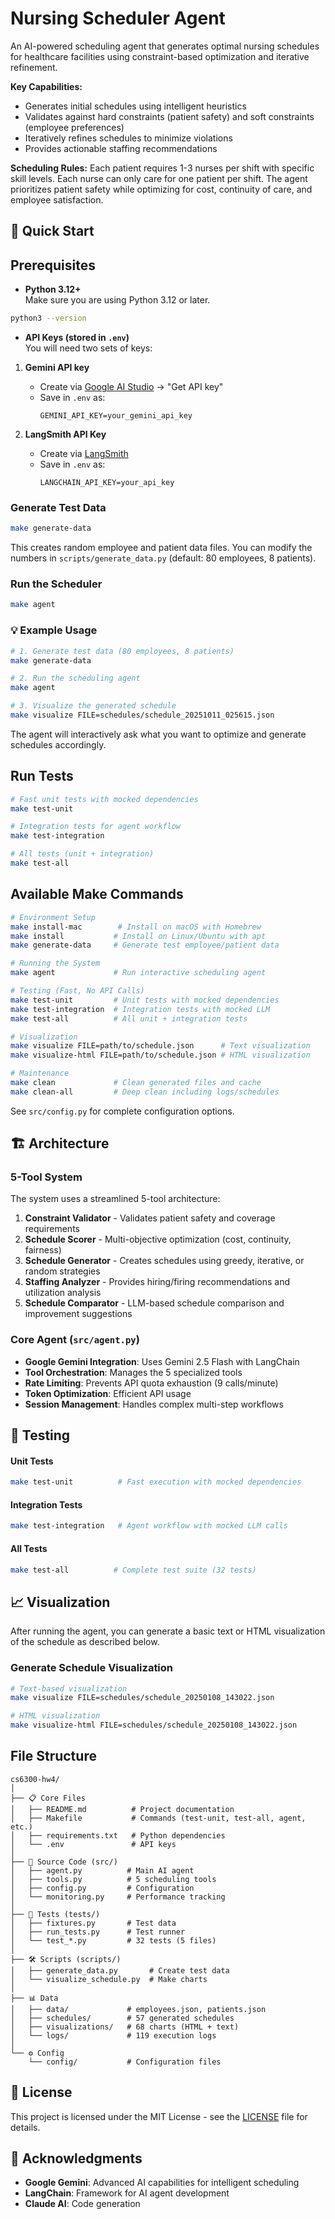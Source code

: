 # Nursing Scheduler Agent

An AI-powered scheduling agent that generates optimal nursing schedules for healthcare facilities using constraint-based optimization and iterative refinement.

**Key Capabilities:**
- Generates initial schedules using intelligent heuristics
- Validates against hard constraints (patient safety) and soft constraints (employee preferences)  
- Iteratively refines schedules to minimize violations
- Provides actionable staffing recommendations

**Scheduling Rules:** Each patient requires 1-3 nurses per shift with specific skill levels. Each nurse can only care for one patient per shift. The agent prioritizes patient safety while optimizing for cost, continuity of care, and employee satisfaction.

## 🚀 Quick Start

## Prerequisites

- **Python 3.12+**  
  Make sure you are using Python 3.12 or later.

```bash
python3 --version
```

- **API Keys (stored in `.env`)**  
  You will need two sets of keys:

1. **Gemini API key**  
   - Create via [Google AI Studio](https://aistudio.google.com/) → "Get API key"  
   - Save in `.env` as:  
     ```
     GEMINI_API_KEY=your_gemini_api_key
     ```

2. **LangSmith API Key**  
   - Create via [LangSmith](https://smith.langchain.com/)  
   - Save in `.env` as:  
     ```
     LANGCHAIN_API_KEY=your_api_key
     ```


### Generate Test Data
```bash
make generate-data
```

This creates random employee and patient data files. You can modify the numbers in `scripts/generate_data.py` (default: 80 employees, 8 patients).

### Run the Scheduler
```bash
make agent
```

### 💡 Example Usage

```bash
# 1. Generate test data (80 employees, 8 patients)
make generate-data

# 2. Run the scheduling agent
make agent

# 3. Visualize the generated schedule
make visualize FILE=schedules/schedule_20251011_025615.json
```

The agent will interactively ask what you want to optimize and generate schedules accordingly.

## Run Tests
```bash
# Fast unit tests with mocked dependencies
make test-unit

# Integration tests for agent workflow
make test-integration

# All tests (unit + integration)
make test-all

```

## Available Make Commands
```bash
# Environment Setup
make install-mac        # Install on macOS with Homebrew
make install           # Install on Linux/Ubuntu with apt
make generate-data     # Generate test employee/patient data

# Running the System
make agent             # Run interactive scheduling agent

# Testing (Fast, No API Calls)
make test-unit         # Unit tests with mocked dependencies
make test-integration  # Integration tests with mocked LLM
make test-all          # All unit + integration tests

# Visualization
make visualize FILE=path/to/schedule.json      # Text visualization
make visualize-html FILE=path/to/schedule.json # HTML visualization

# Maintenance
make clean             # Clean generated files and cache
make clean-all         # Deep clean including logs/schedules
```

See `src/config.py` for complete configuration options.

## 🏗️ Architecture

### 5-Tool System

The system uses a streamlined 5-tool architecture:

1. **Constraint Validator** - Validates patient safety and coverage requirements
2. **Schedule Scorer** - Multi-objective optimization (cost, continuity, fairness)  
3. **Schedule Generator** - Creates schedules using greedy, iterative, or random strategies
4. **Staffing Analyzer** - Provides hiring/firing recommendations and utilization analysis
5. **Schedule Comparator** - LLM-based schedule comparison and improvement suggestions

### Core Agent (`src/agent.py`)
- **Google Gemini Integration**: Uses Gemini 2.5 Flash with LangChain
- **Tool Orchestration**: Manages the 5 specialized tools
- **Rate Limiting**: Prevents API quota exhaustion (9 calls/minute)
- **Token Optimization**: Efficient API usage
- **Session Management**: Handles complex multi-step workflows

## 🧪 Testing

#### Unit Tests
```bash
make test-unit          # Fast execution with mocked dependencies
```

#### Integration Tests
```bash
make test-integration   # Agent workflow with mocked LLM calls
```

#### All Tests
```bash
make test-all          # Complete test suite (32 tests)
```

## 📈 Visualization

After running the agent, you can generate a basic text or HTML visualization of the schedule as described below.

### Generate Schedule Visualization
```bash
# Text-based visualization
make visualize FILE=schedules/schedule_20250108_143022.json

# HTML visualization  
make visualize-html FILE=schedules/schedule_20250108_143022.json
```

## File Structure
```
cs6300-hw4/
│
├── 📋 Core Files
│   ├── README.md          # Project documentation
│   ├── Makefile           # Commands (test-unit, test-all, agent, etc.)
│   ├── requirements.txt   # Python dependencies
│   └── .env               # API keys
│
├── 🧠 Source Code (src/)
│   ├── agent.py          # Main AI agent
│   ├── tools.py          # 5 scheduling tools
│   ├── config.py         # Configuration
│   └── monitoring.py     # Performance tracking
│
├── 🧪 Tests (tests/)
│   ├── fixtures.py       # Test data
│   ├── run_tests.py      # Test runner
│   └── test_*.py         # 32 tests (5 files)
│
├── 🛠️ Scripts (scripts/)
│   ├── generate_data.py       # Create test data
│   └── visualize_schedule.py  # Make charts
│
├── 📊 Data
│   ├── data/             # employees.json, patients.json
│   ├── schedules/        # 57 generated schedules
│   ├── visualizations/   # 68 charts (HTML + text)
│   └── logs/             # 119 execution logs
│
└── ⚙️ Config
    └── config/           # Configuration files
```

## 📄 License

This project is licensed under the MIT License - see the [LICENSE](LICENSE) file for details.

## 🙏 Acknowledgments

- **Google Gemini**: Advanced AI capabilities for intelligent scheduling
- **LangChain**: Framework for AI agent development
- **Claude AI**: Code generation